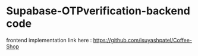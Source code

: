 ﻿# Supabase-OTPverification-backend code
 
frontend implementation link here : https://github.com/isuyashpatel/Coffee-Shop
